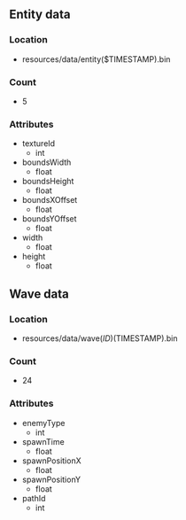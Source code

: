 

## Entity data
### Location 
* resources/data/entity($TIMESTAMP).bin
### Count 
* 5
### Attributes
* textureId 
  * int 
* boundsWidth
  * float 
* boundsHeight
    * float 
* boundsXOffset
    * float 
* boundsYOffset
    * float 
* width
    * float 
* height 
    * float
## Wave data

### Location
* resources/data/wave($ID)($TIMESTAMP).bin
### Count
* 24
### Attributes
* enemyType
  * int
* spawnTime
  * float 
* spawnPositionX
  * float 
* spawnPositionY
  * float 
* pathId
  * int 